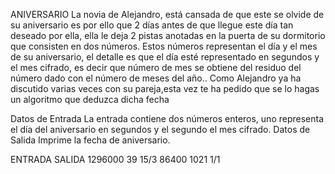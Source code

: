 ANIVERSARIO 
La novia de Alejandro, está cansada de que este se olvide de su aniversario es por ello que 2 días antes de que llegue este día tan deseado por ella, ella le deja 2 pistas anotadas en la puerta de su dormitorio que consisten en dos números. Estos números representan el día y el mes de su aniversario, el detalle es que el día esté representado en segundos y el mes cifrado, es decir que número de mes se obtiene del residuo del número dado con el número de meses del año..
Como Alejandro ya ha discutido varias veces con su pareja,esta vez te ha pedido que se lo hagas un algoritmo que deduzca dicha fecha


Datos de Entrada
La entrada contiene dos números enteros, uno representa el día del aniversario en segundos y el segundo el mes cifrado.
Datos de Salida
Imprime la fecha de aniversario.


ENTRADA
	SALIDA
	1296000  39
	15/3
	86400 1021
	1/1